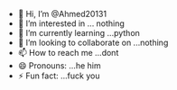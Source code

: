 - 👋 Hi, I’m @Ahmed20131
- 👀 I’m interested in ... nothing
- 🌱 I’m currently learning ...python
- 💞️ I’m looking to collaborate on ...nothing
- 📫 How to reach me ...dont
- 😄 Pronouns: ...he him
- ⚡ Fun fact: ...fuck you

<!---
Ahmed20131/Ahmed20131 is a ✨ special ✨ repository because its `README.md` (this file) appears on your GitHub profile.
You can click the Preview link to take a look at your changes.
--->
